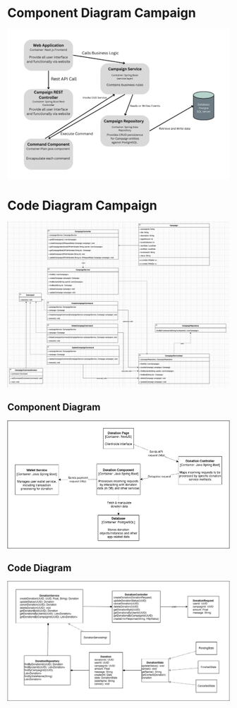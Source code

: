 # Component Diagram Campaign
![Gambar Lokal](./component-diagram.png)

# Code Diagram Campaign
![Gambar Lokal](./code-diagram.png)


## Component Diagram
![Component Diagram](ComponentDiagram_MuhammadAbyasaPratama.png)


## Code Diagram
![Code Diagram](CodeDiagram_MuhammadAbyasaPratama.png)
